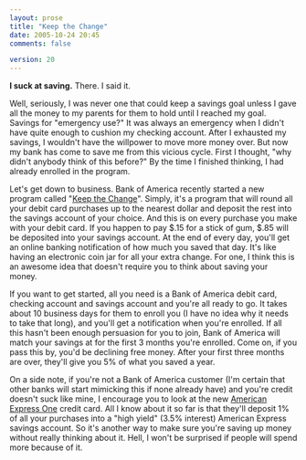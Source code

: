 ```yaml
---
layout: prose
title: "Keep the Change"
date: 2005-10-24 20:45
comments: false

version: 20
---
```


**I suck at saving.** There. I said it.

Well, seriously, I was never one that could keep a savings goal unless I gave all the money to my parents for them to hold until I reached my goal. Savings for "emergency use?" It was always an emergency when I didn't have quite enough to cushion my checking account. After I exhausted my savings, I wouldn't have the willpower to move more money over. But now my bank has come to save me from this vicious cycle. First I thought, "why didn't anybody think of this before?" By the time I finished thinking, I had already enrolled in the program.

Let's get down to business. Bank of America recently started a new program called "[Keep the Change][1]". Simply, it's a program that will round all your debit card purchases up to the nearest dollar and deposit the rest into the savings account of your choice. And this is on every purchase you make with your debit card. If you happen to pay $.15 for a stick of gum, $.85 will be deposited into your savings account. At the end of every day, you'll get an online banking notification of how much you saved that day. It's like having an electronic coin jar for all your extra change. For one, I think this is an awesome idea that doesn't require you to think about saving your money.

If you want to get started, all you need is a Bank of America debit card, checking account and savings account and you're all ready to go. It takes about 10 business days for them to enroll you (I have no idea why it needs to take that long), and you'll get a notification when you're enrolled. If all this hasn't been enough persuasion for you to join, Bank of America will match your savings at for the first 3 months you're enrolled. Come on, if you pass this by, you'd be declining free money. After your first three months are over, they'll give you 5% of what you saved a year.

On a side note, if you're not a Bank of America customer (I'm certain that other banks will start mimicking this if none already have) and you're credit doesn't suck like mine, I encourage you to look at the new [American Express One][2] credit card. All I know about it so far is that they'll deposit 1% of all your purchases into a "high yield" (3.5% interest) American Express savings account. So it's another way to make sure you're saving up money without really thinking about it. Hell, I won't be surprised if people will spend more because of it.

[1]: http://www.bankofamerica.com/promos/jump/ktc/?adlink=000302072g350000c284
[2]: http://amexonecard.com/
